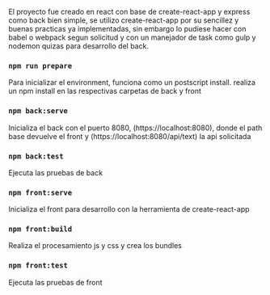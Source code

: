 El proyecto fue creado en react con base de create-react-app y express como back bien simple,
se utilizo create-react-app por su sencillez y buenas practicas ya implementadas, sin embargo
lo pudiese hacer con babel o  webpack segun solicitud y con un manejador de task como gulp y 
nodemon quizas para desarrollo del back.

### `npm run prepare`

Para inicializar el environment, funciona como un postscript install. realiza un npm install en las respectivas carpetas de back y front

### `npm back:serve`

Inicializa el back con el puerto 8080, (https://localhost:8080), donde el path base devuelve el front y (https://localhost:8080/api/text)
la api solicitada

### `npm back:test`

Ejecuta las pruebas de back

### `npm front:serve`

Inicializa el front para desarrollo con la herramienta de create-react-app

### `npm front:build`

Realiza el procesamiento js y css y crea los bundles

### `npm front:test`

Ejecuta las pruebas de front